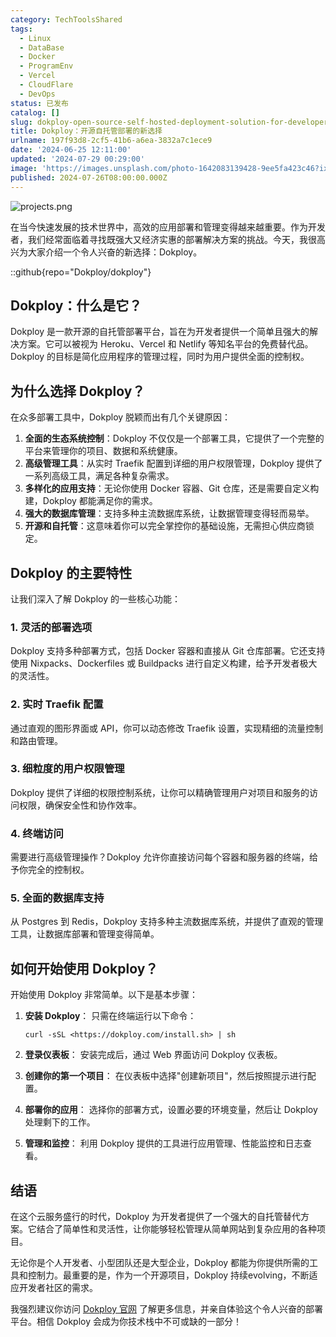 ```yaml
---
category: TechToolsShared
tags:
  - Linux
  - DataBase
  - Docker
  - ProgramEnv
  - Vercel
  - CloudFlare
  - DevOps
status: 已发布
catalog: []
slug: dokploy-open-source-self-hosted-deployment-solution-for-developers
title: Dokploy：开源自托管部署的新选择
urlname: 197f93d8-2cf5-41b6-a6ea-3832a7c1ece9
date: '2024-06-25 12:11:00'
updated: '2024-07-29 00:29:00'
image: 'https://images.unsplash.com/photo-1642083139428-9ee5fa423c46?ixlib=rb-4.0.3&q=85&fm=jpg&crop=entropy&cs=srgb'
published: 2024-07-26T08:00:00.000Z
---
```


![projects.png](https://prod-files-secure.s3.us-west-2.amazonaws.com/5d24fe63-e567-4804-86f9-9fdc62e13082/adfdc1fe-2109-46ac-9ad4-f50e8631f20c/projects.png?X-Amz-Algorithm=AWS4-HMAC-SHA256&X-Amz-Content-Sha256=UNSIGNED-PAYLOAD&X-Amz-Credential=ASIAZI2LB466V3KE57RF%2F20250414%2Fus-west-2%2Fs3%2Faws4_request&X-Amz-Date=20250414T213426Z&X-Amz-Expires=3600&X-Amz-Security-Token=IQoJb3JpZ2luX2VjEJX%2F%2F%2F%2F%2F%2F%2F%2F%2F%2FwEaCXVzLXdlc3QtMiJGMEQCIDzDo4IXUHJ7KF8twUBo3RceJn4NT9gKQKczRrCsExJ%2BAiAbK10mY38n4BxiXmRrAWjP9WUBdI%2F46yU8xgFLzo9t7Cr%2FAwgeEAAaDDYzNzQyMzE4MzgwNSIMogWCLdUXF2Dg4GL%2BKtwDGK1KftrNjT15DmyYBKlskzt4cOOQ%2Bm%2F8TeGA19WafNIYZPifPU6GZQEG7n1Cc3cLNx8nnvXQODjokcwiqsa50PxHabYsCREUsQHyxuGzFOEludsJD7Km67u%2B%2BvK4DSTMehst%2FwqO4F%2FpOmykclh15JBHB97fVMriEzw3C28WZS1MDMgB%2B8Qi5c8CIB6wae%2BcKWqI2CBHO41IY0F82PzGIqb8j4XmqKl5LYr5FDoFovtP83%2BLtJ4iohRITTPlbkMpjpR9WwByOgQbUJ%2BDGZywGiCKmHJBt6Q15aPpdUo6x807M69oIahVCuLdAzQUjQwIcqFXZEc9JF%2BIJY70zw3ao%2Fsf2NSwntA5qZFOmBVW5W3TyhWQYzBbHZ519e%2FvpuoXCRJiOFtlqZCa66uBBbruQgQIMks0hcQnDDAdVWDJLKkjyeuCSeRWuvTq3%2BItEBRYOiWkVtYdAvXYC4CiDfkW6I%2FGWb7Ps7iFcnMdyg5Mz6%2F76vvDZ1jFneqLcIgBCII2757jQ6OwUggGKYmrm1fNx8YPXlIqO5cPjVuxrKCIt%2BihMbjbITNcBntuVfgv7Xh1a3cKSxg3vbKvolrpbYkUJB7iVoOCMsGNrnCzFlpe7CY53mDpRigcz7SQHgQwiOn1vwY6pgF0Dqm9mjnZgNhPEpbB%2FXTfg1SY%2BxZc91iyliA02cqfdPN8uTs9MPXxNgkjJUGZsdWmFcLzY4WsOSrJYhDybrWFMC1IglLvtYgapbUG3pTuQwCVIWUk%2Bz3QMW76PrRUdFVqkya4X%2B17iPh%2BAZPOawzLPXv9az5rjTtaUUB4kYfqqM2XeQX8QWYm1zAv2K3%2Fw7PBrUp0MOa6puoDNxbgBv18TA50QsQT&X-Amz-Signature=e314ea061d513b8f54f81b2397deccd5e18bf4275e3cf9fe3b5a9c77eff88db2&X-Amz-SignedHeaders=host&x-id=GetObject)


在当今快速发展的技术世界中，高效的应用部署和管理变得越来越重要。作为开发者，我们经常面临着寻找既强大又经济实惠的部署解决方案的挑战。今天，我很高兴为大家介绍一个令人兴奋的新选择：Dokploy。


::github{repo="Dokploy/dokploy"}


## Dokploy：什么是它？


Dokploy 是一款开源的自托管部署平台，旨在为开发者提供一个简单且强大的解决方案。它可以被视为 Heroku、Vercel 和 Netlify 等知名平台的免费替代品。Dokploy 的目标是简化应用程序的管理过程，同时为用户提供全面的控制权。


## 为什么选择 Dokploy？


在众多部署工具中，Dokploy 脱颖而出有几个关键原因：

1. **全面的生态系统控制**：Dokploy 不仅仅是一个部署工具，它提供了一个完整的平台来管理你的项目、数据和系统健康。
2. **高级管理工具**：从实时 Traefik 配置到详细的用户权限管理，Dokploy 提供了一系列高级工具，满足各种复杂需求。
3. **多样化的应用支持**：无论你使用 Docker 容器、Git 仓库，还是需要自定义构建，Dokploy 都能满足你的需求。
4. **强大的数据库管理**：支持多种主流数据库系统，让数据管理变得轻而易举。
5. **开源和自托管**：这意味着你可以完全掌控你的基础设施，无需担心供应商锁定。

## Dokploy 的主要特性


让我们深入了解 Dokploy 的一些核心功能：


### 1. 灵活的部署选项


Dokploy 支持多种部署方式，包括 Docker 容器和直接从 Git 仓库部署。它还支持使用 Nixpacks、Dockerfiles 或 Buildpacks 进行自定义构建，给予开发者极大的灵活性。


### 2. 实时 Traefik 配置


通过直观的图形界面或 API，你可以动态修改 Traefik 设置，实现精细的流量控制和路由管理。


### 3. 细粒度的用户权限管理


Dokploy 提供了详细的权限控制系统，让你可以精确管理用户对项目和服务的访问权限，确保安全性和协作效率。


### 4. 终端访问


需要进行高级管理操作？Dokploy 允许你直接访问每个容器和服务器的终端，给予你完全的控制权。


### 5. 全面的数据库支持


从 Postgres 到 Redis，Dokploy 支持多种主流数据库系统，并提供了直观的管理工具，让数据库部署和管理变得简单。


## 如何开始使用 Dokploy？


开始使用 Dokploy 非常简单。以下是基本步骤：

1. **安装 Dokploy**：
只需在终端运行以下命令：

    ```plain text
    curl -sSL <https://dokploy.com/install.sh> | sh
    ```

2. **登录仪表板**：
安装完成后，通过 Web 界面访问 Dokploy 仪表板。
3. **创建你的第一个项目**：
在仪表板中选择"创建新项目"，然后按照提示进行配置。
4. **部署你的应用**：
选择你的部署方式，设置必要的环境变量，然后让 Dokploy 处理剩下的工作。
5. **管理和监控**：
利用 Dokploy 提供的工具进行应用管理、性能监控和日志查看。

## 结语


在这个云服务盛行的时代，Dokploy 为开发者提供了一个强大的自托管替代方案。它结合了简单性和灵活性，让你能够轻松管理从简单网站到复杂应用的各种项目。


无论你是个人开发者、小型团队还是大型企业，Dokploy 都能为你提供所需的工具和控制力。最重要的是，作为一个开源项目，Dokploy 持续evolving，不断适应开发者社区的需求。


我强烈建议你访问 [Dokploy 官网](https://dokploy.com/) 了解更多信息，并亲自体验这个令人兴奋的部署平台。相信 Dokploy 会成为你技术栈中不可或缺的一部分！

